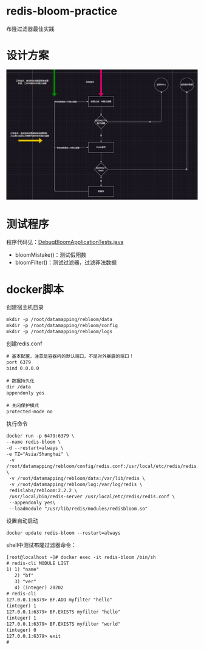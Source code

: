 # redis-bloom-practice
布隆过滤器最佳实践
# 设计方案
![img.png](debug-bloom/pic/img.png)

# 测试程序
程序代码见：[DebugBloomApplicationTests.java](debug-bloom%2Fsrc%2Ftest%2Fjava%2Forg%2Flyflexi%2Fdebugbloom%2FDebugBloomApplicationTests.java)

- bloomMistake()：测试假阳数
- bloomFilter()：测试过滤器，过滤非法数据

# docker脚本

创建宿主机目录

```shell
mkdir -p /root/datamapping/rebloom/data
mkdir -p /root/datamapping/rebloom/config
mkdir -p /root/datamapping/rebloom/logs
```

创建redis.conf

```shell
# 基本配置，注意是容器内的默认端口，不是对外暴露的端口！
port 6379
bind 0.0.0.0

# 数据持久化
dir /data
appendonly yes

# 关闭保护模式
protected-mode no

```

执行命令

```shell
docker run -p 6479:6379 \
--name redis-bloom \
-d --restart=always \
-e TZ="Asia/Shanghai" \
 -v /root/datamapping/rebloom/config/redis.conf:/usr/local/etc/redis/redis.conf \
 -v /root/datamapping/rebloom/data:/var/lib/redis \
 -v /root/datamapping/rebloom/log:/var/log/redis \
 redislabs/rebloom:2.2.2 \
 /usr/local/bin/redis-server /usr/local/etc/redis/redis.conf \
 --appendonly yes\
 --loadmodule "/usr/lib/redis/modules/redisbloom.so"

```

设置自动启动

```shell
docker update redis-bloom --restart=always

```

shell中测试布隆过滤器命令：

```shell
[root@localhost ~]# docker exec -it redis-bloom /bin/sh
# redis-cli MODULE LIST
1) 1) "name"
   2) "bf"
   3) "ver"
   4) (integer) 20202
# redis-cli
127.0.0.1:6379> BF.ADD myfilter "hello"
(integer) 1
127.0.0.1:6379> BF.EXISTS myfilter "hello"
(integer) 1
127.0.0.1:6379> BF.EXISTS myfilter "world"
(integer) 0
127.0.0.1:6379> exit
# 

```